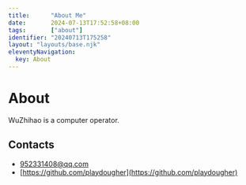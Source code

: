 ```yaml
---
title:      "About Me"
date:       2024-07-13T17:52:58+08:00
tags:       ["about"]
identifier: "20240713T175258"
layout: "layouts/base.njk"
eleventyNavigation:
  key: About
---
```

# About

WuZhihao is a computer operator.

## Contacts

- [952331408@qq.com](mailto:952331408@qq.com)
- [https://github.com/playdougher](https://github.com/playdougher)
